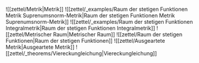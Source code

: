 ![[zettel/Metrik|Metrik]]
![[zettel/_examples/Raum der stetigen Funktionen Metrik Suprenumsnorm-Metrik|Raum der stetigen Funktionen Metrik Suprenumsnorm-Metrik]]
![[zettel/_examples/Raum der stetigen Funktionen Integralmetrik|Raum der stetigen Funktionen Integralmetrik]]
![[zettel/Metrischer Raum|Metrischer Raum]]
![[zettel/Raum der stetigen Funktionen|Raum der stetigen Funktionen]]
![[zettel/Ausgeartete Metrik|Ausgeartete Metrik]]
![[zettel/_theorems/Viereckungleichung|Viereckungleichung]]
